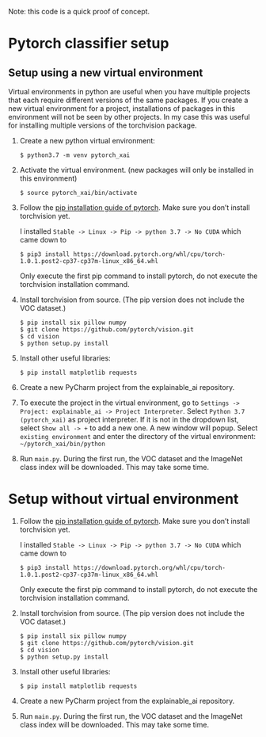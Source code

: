 Note: this code is a quick proof of concept.

# Pytorch classifier setup
## Setup using a new virtual environment
Virtual environments in python are useful when you have multiple projects that each require different versions of the same packages. If you create a new virtual environment for a project, installations of packages in this environment will not be seen by other projects. In my case this was useful for installing multiple versions of the torchvision package. 

1. Create a new python virtual environment: 
   ```
   $ python3.7 -m venv pytorch_xai
   ```

2. Activate the virtual environment. (new packages will only be installed in this environment)
   ```
   $ source pytorch_xai/bin/activate
   ```

3. Follow the [pip installation guide of pytorch](https://pytorch.org/). Make sure you don’t install torchvision yet. 

   I installed `Stable -> Linux -> Pip -> python 3.7 -> No CUDA` which came down to 
   ```
   $ pip3 install https://download.pytorch.org/whl/cpu/torch-1.0.1.post2-cp37-cp37m-linux_x86_64.whl
   ```
   Only execute the first pip command to install pytorch, do not execute the torchvision installation command.

4. Install torchvision from source. (The pip version does not include the VOC dataset.)  
   ```
   $ pip install six pillow numpy
   $ git clone https://github.com/pytorch/vision.git
   $ cd vision
   $ python setup.py install
   ```

5. Install other useful libraries: 
   ```
   $ pip install matplotlib requests
   ```

6. Create a new PyCharm project from the explainable_ai repository. 

7. To execute the project in the virtual environment, go to `Settings -> Project: explainable_ai -> Project Interpreter`. 
Select `Python 3.7 (pytorch_xai)` as project interpreter. If it is not in the dropdown list, select `Show all -> +` 
to add a new one. A new window will popup. Select `existing environment` and enter the directory of the virtual 
environment: `~/pytorch_xai/bin/python`

8. Run `main.py`. During the first run, the VOC dataset and the ImageNet class index will be downloaded. This may take 
some time. 

# Setup without virtual environment
1. Follow the [pip installation guide of pytorch](https://pytorch.org/). Make sure you don’t install torchvision yet.

   I installed `Stable -> Linux -> Pip -> python 3.7 -> No CUDA` which came down to 
   ```
   $ pip3 install https://download.pytorch.org/whl/cpu/torch-1.0.1.post2-cp37-cp37m-linux_x86_64.whl
   ```
   Only execute the first pip command to install pytorch, do not execute the torchvision installation command.

2. Install torchvision from source. (The pip version does not include the VOC dataset.) 
   ```
   $ pip install six pillow numpy
   $ git clone https://github.com/pytorch/vision.git
   $ cd vision
   $ python setup.py install
   ```

3. Install other useful libraries: 
   ```
   $ pip install matplotlib requests
   ```

4. Create a new PyCharm project from the explainable_ai repository. 

5. Run `main.py`. During the first run, the VOC dataset and the ImageNet class index will be downloaded. This may take 
some time. 
